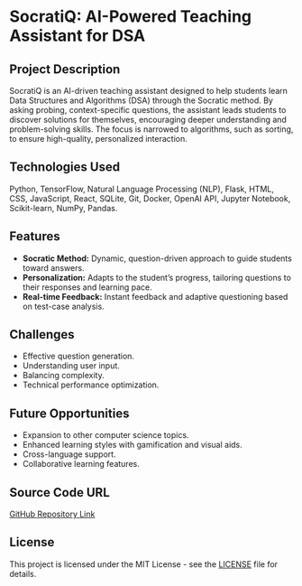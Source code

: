 # SocratiQ: AI-Powered Teaching Assistant for DSA

## Project Description
SocratiQ is an AI-driven teaching assistant designed to help students learn Data Structures and Algorithms (DSA) through the Socratic method. By asking probing, context-specific questions, the assistant leads students to discover solutions for themselves, encouraging deeper understanding and problem-solving skills. The focus is narrowed to algorithms, such as sorting, to ensure high-quality, personalized interaction.

## Technologies Used
Python, TensorFlow, Natural Language Processing (NLP), Flask, HTML, CSS, JavaScript, React, SQLite, Git, Docker, OpenAI API, Jupyter Notebook, Scikit-learn, NumPy, Pandas.

## Features
- **Socratic Method:** Dynamic, question-driven approach to guide students toward answers.
- **Personalization:** Adapts to the student’s progress, tailoring questions to their responses and learning pace.
- **Real-time Feedback:** Instant feedback and adaptive questioning based on test-case analysis.

## Challenges
- Effective question generation.
- Understanding user input.
- Balancing complexity.
- Technical performance optimization.

## Future Opportunities
- Expansion to other computer science topics.
- Enhanced learning styles with gamification and visual aids.
- Cross-language support.
- Collaborative learning features.

## Source Code URL
[GitHub Repository Link](https://github.com/jahnavidubisetty/SocratiQ)

## License
This project is licensed under the MIT License - see the [LICENSE](LICENSE) file for details.
